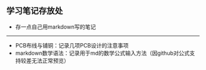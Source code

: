 ## 学习笔记存放处
* 存一点自己用markdown写的笔记
---------------------------------------
* PCB布线与铺铜：记录几项PCB设计的注意事项
* markdown数学语法：记录用于md的数学公式输入方法（因github对公式支持较差无法正常预览）
